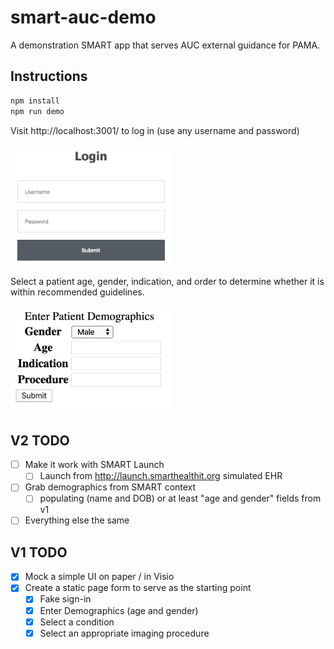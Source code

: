 # smart-auc-demo
A demonstration SMART app that serves AUC external guidance for PAMA.

Instructions
------------

```sh
npm install
npm run demo
```

Visit http://localhost:3001/ to log in (use any username and password)

<img src="./images/login.png" alt="alt text" width="256">

Select a patient age, gender, indication, and order to determine whether it
is within recommended guidelines.

<img src="./images/empty_form.png" alt="alt text" width="256">

V2 TODO
-------

- [ ] Make it work with SMART Launch
  - [ ] Launch from http://launch.smarthealthit.org simulated EHR
- [ ] Grab demographics from SMART context
  - [ ] populating (name and DOB) or at least "age and gender" fields from v1
- [ ] Everything else the same

V1 TODO
-------

- [x] Mock a simple UI on paper / in Visio
- [x] Create a static page form to serve as the starting point
  - [x] Fake sign-in
  - [x] Enter Demographics (age and gender)
  - [x] Select a condition
  - [x] Select an appropriate imaging procedure
